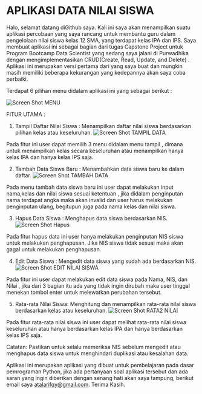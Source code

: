 # APLIKASI DATA NILAI SISWA

Halo, selamat datang diGithub saya.
Kali ini saya akan menampilkan suatu aplikasi percobaan yang saya rancang untuk membantu guru dalam pengelolaan nilai siswa kelas 12 SMA, yang terdapat kelas IPA dan IPS.  Saya membuat aplikasi ini sebagai bagian dari tugas Capstone Project untuk Program Bootcamp Data Scientist yang sedang saya jalani di Purwadhika dengan mengimplementasikan CRUD(Create, Read, Update, and Delete) . Aplikasi ini merupakan versi pertama dari yang saya buat dan mungkin masih memiliki beberapa kekurangan yang kedepannya akan saya coba perbaiki.

Terdapat 6 pilihan menu didalam aplikasi ini yang sebagai berikut :

![Screen Shot MENU](https://github.com/RifqyAthala/Capstone_project_1/assets/142139679/ab30a5cd-d84e-4585-a600-609f504f49ae)

FITUR UTAMA :

1.	Tampil Daftar Nilai Siswa : Menampilkan daftar nilai siswa berdasarkan pilihan kelas atau keseluruhan.
![Screen Shot TAMPIL DATA](https://github.com/RifqyAthala/Capstone_project_1/assets/142139679/38cca467-9c84-482b-bf5f-cbac2b9bb6ae)

Pada fitur ini user dapat memilih 3 menu didalam menu tampil , dimana untuk menampilkan kelas secara keseluruhan atau menampilkan hanya kelas IPA dan hanya kelas IPS saja. 

2. Tambah Data Siswa Baru :  Menambahkan data siswa baru ke dalam daftar.
![Screen Shot TAMBAH DATA](https://github.com/RifqyAthala/Capstone_project_1/assets/142139679/57499292-ff9f-4a03-9d48-19f71b08ee22)

Pada menu tambah data siswa baru ini user dapat melakukan input nama,kelas dan nilai siswa sesuai ketentuan , jika didalam penginputan nama terdapat angka maka akan invalid dan user harus melakukan penginputan ulang, begitupun juga pada nama kelas dan nilai siswa.

3. Hapus Data Siswa : Menghapus data siswa berdasarkan NIS.
![Screen Shot Hapus](https://github.com/RifqyAthala/Capstone_project_1/assets/142139679/16c1dc74-40ff-4ca5-82be-7b1c3551f81b)

Pada fitur hapus data ini user hanya melakukan penginputan NIS siswa untuk melakukan penghapusan. Jika NIS siswa tidak sesuai maka akan gagal untuk melakukan penghapusan.

4. Edit Data Siswa : Mengedit data siswa yang sudah ada berdasarkan NIS.
![Screen Shot EDIT NILAI SISWA](https://github.com/RifqyAthala/Capstone_project_1/assets/142139679/ab07fe26-fc13-497e-95b5-f0d81e3c20b7)

Pada fitur ini user dapat melakukan edit data siswa pada Nama, NIS, dan Nilai , jika dari 3 bagian itu ada yang tidak ingin dirubah maka user tinggal menekan tombol enter untuk melewatkan perubahan tersebut.
   
5. Rata-rata Nilai Siswa: Menghitung dan menampilkan rata-rata nilai siswa berdasarkan kelas atau keseluruhan.
![Screen Shot RATA2 NILAI](https://github.com/RifqyAthala/Capstone_project_1/assets/142139679/cc525cdf-dfdb-495b-b8a0-bdd77ac8cefc)

Pada fitur rata-rata nilai siswa ini user dapat melihat rata-rata nilai siswa keseluruhan atau hanya berdasarkan kelas IPA dan hanya berdasarkan kelas IPS saja.

Catatan:
Pastikan untuk selalu memeriksa NIS sebelum mengedit atau menghapus data siswa untuk menghindari duplikasi atau kesalahan data. 

Aplikasi ini merupakan aplikasi yang dibuat untuk pembelajaran pada dasar pemrograman Python, jika ada pertanyaan soal aplikasi tersebut dan ada saran yang ingin diberikan dengan senang hati akan saya tampung, berikut email saya atalarifqy@gmail.com.
Terima Kasih.






